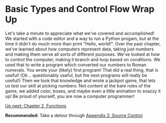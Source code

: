 # Basic Types and Control Flow Wrap Up

Let's take a minute to appreciate what we've covered and accomplished!
We started with a code editor and a way to run a Python progam, but at
the time it didn't do much more than print "Hello, world!". Over the
past chapter, we've learned about how computers represent data, taking
just numbers and making them serve all sorts of different purposes. We've
looked at how to control the computer, making it branch and loop based
on conditions. We used that to write a program which converted our numbers
to Roman numerals. You wrote your (likely) first program! That did a real
thing, that is useful! (Ok... questionably useful, but the next programs
will really be useful!) Then we took that knowledge and wrote a jackpot
game, that lets us test our skill at picking numbers. Not content at the
bare rules of the game, we added color, boxes, and maybe even a little
animation to snazzy it up! Be proud of yourself, you are now a computer
programmer!

[Up next: Chapter 2, Functions](../02_functions_arrays_strings/README.md)

**Recommended:** Take a detour through [Appendix 2: Source Control](../../A02_source_control/README.md)
